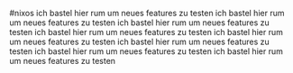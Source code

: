 #nixos
ich bastel hier rum um neues features zu testen
ich bastel hier rum um neues features zu testen
ich bastel hier rum um neues features zu testen
ich bastel hier rum um neues features zu testen
ich bastel hier rum um neues features zu testen
ich bastel hier rum um neues features zu testen
ich bastel hier rum um neues features zu testen
ich bastel hier rum um neues features zu testen

